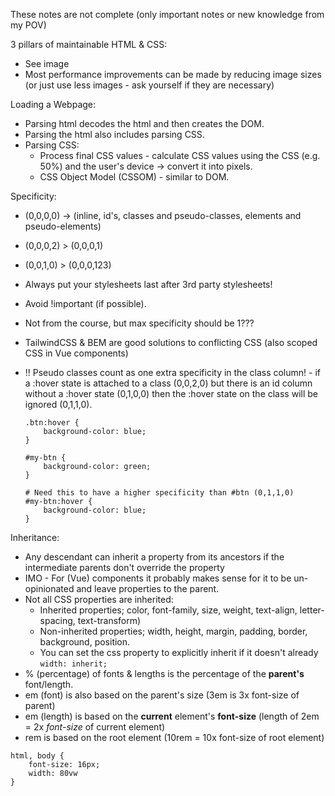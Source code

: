 These notes are not complete (only important notes or new knowledge from my POV)

3 pillars of maintainable HTML & CSS:
- See image
- Most performance improvements can be made by reducing image sizes
(or just use less images - ask yourself if they are necessary)

Loading a Webpage:
- Parsing html decodes the html and then creates the DOM.
- Parsing the html also includes parsing CSS.
- Parsing CSS:
    - Process final CSS values - calculate CSS values using the CSS (e.g. 50%) and the
    user's device -> convert it into pixels.
    -  CSS Object Model (CSSOM) - similar to DOM.

Specificity:
- (0,0,0,0) -> (inline, id's, classes and pseudo-classes, elements and pseudo-elements)
- (0,0,0,2) > (0,0,0,1)
- (0,0,1,0) > (0,0,0,123)
- Always put your stylesheets last after 3rd party stylesheets!
- Avoid !important (if possible).
- Not from the course, but max specificity should be 1???
- TailwindCSS & BEM are good solutions to conflicting CSS (also scoped CSS in Vue components)
    
- !! Pseudo classes count as one extra specificity in the class column! -  if a :hover state is attached to a
    class (0,0,2,0) but there is an id column without a :hover state (0,1,0,0) then the :hover state on the class
    will be ignored (0,1,1,0). 
    ```
    .btn:hover {
        background-color: blue;
    }
  
    #my-btn {
        background-color: green;
    }
  
    # Need this to have a higher specificity than #btn (0,1,1,0)
    #my-btn:hover {
        background-color: blue;
    }

    ```
  
Inheritance:
- Any descendant can inherit a property from its ancestors if the intermediate parents don't override the property
- IMO - For (Vue) components it probably makes sense for it to be un-opinionated and leave properties to the parent.  
- Not all CSS properties are inherited: 
  - Inherited properties; color, font-family, size, weight, text-align, letter-spacing, text-transform)
  - Non-inherited properties; width, height, margin, padding, border, background, position.
  - You can set the css property to explicitly inherit if it doesn't already `width: inherit;`
- % (percentage) of fonts & lengths is the percentage of the **parent's** font/length.
- em (font) is also based on the parent's size (3em is 3x font-size of parent)
- em (length) is based on the **current** element's **font-size** (length of 2em = 2x *font-size* of current element)
- rem is based on the root element (10rem = 10x font-size of root element)

```
html, body {
    font-size: 16px;
    width: 80vw
}

```